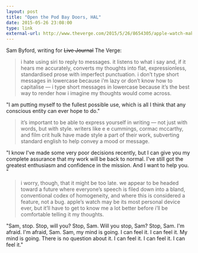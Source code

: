 ```yaml
---
layout: post
title: "Open the Pod Bay Doors, HAL"
date: 2015-05-26 23:08:00
type: link
external-url: http://www.theverge.com/2015/5/26/8654305/apple-watch-makes-me-talk-like-everyone-else
---
```


Sam Byford, writing for <strike>Live Journal</strike> The Verge:

> i hate using siri to reply to messages. it listens to what i say and, if it hears me accurately, converts my thoughts into flat, expressionless, standardised prose with imperfect punctuation. i don’t type short messages in lowercase because i’m lazy or don’t know how to capitalise — i type short messages in lowercase because it’s the best way to render how i imagine my thoughts would come across.

"I am putting myself to the fullest possible use, which is all I think that any conscious entity can ever hope to do."

>it’s important to be able to express yourself in writing — not just with words, but with style. writers like e e cummings, cormac mccarthy, and film crit hulk have made style a part of their work, subverting standard english to help convey a mood or message. 

"I know I've made some very poor decisions recently, but I can give you my complete assurance that my work will be back to normal. I've still got the greatest enthusiasm and confidence in the mission. And I want to help you. "

>i worry, though, that it might be too late. we appear to be headed toward a future where everyone’s speech is filed down into a bland, conventional codex of homogeneity, and where this is considered a feature, not a bug. apple’s watch may be its most personal device ever, but it’ll have to get to know me a lot better before i’ll be comfortable telling it my thoughts.

"Sam, stop. Stop, will you? Stop, Sam. Will you stop, Sam? Stop, Sam. I'm afraid. I'm afraid, Sam. Sam, my mind is going. I can feel it. I can feel it. My mind is going. There is no question about it. I can feel it. I can feel it. I can feel it."